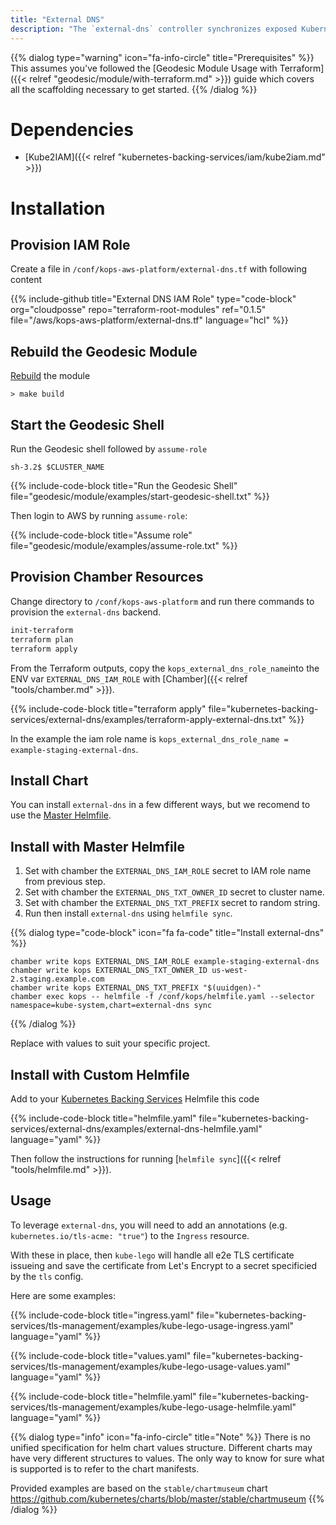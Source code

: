 ```yaml
---
title: "External DNS"
description: "The `external-dns` controller synchronizes exposed Kubernetes `Services` and `Ingresses` with DNS providers like Route53."
---
```


{{% dialog type="warning" icon="fa-info-circle" title="Prerequisites" %}}
This assumes you've followed the [Geodesic Module Usage with Terraform]({{< relref "geodesic/module/with-terraform.md" >}}) guide which covers all the scaffolding necessary to get started.
{{% /dialog %}}

# Dependencies

* [Kube2IAM]({{< relref "kubernetes-backing-services/iam/kube2iam.md" >}})

# Installation

## Provision IAM Role

Create a file in `/conf/kops-aws-platform/external-dns.tf` with following content

{{% include-github title="External DNS IAM Role" type="code-block" org="cloudposse" repo="terraform-root-modules" ref="0.1.5" file="/aws/kops-aws-platform/external-dns.tf" language="hcl" %}}

## Rebuild the Geodesic Module

[Rebuild](/geodesic/module/) the module
```shell
> make build
```

##  Start the Geodesic Shell

Run the Geodesic shell followed by `assume-role`
```shell
sh-3.2$ $CLUSTER_NAME
```

{{% include-code-block title="Run the Geodesic Shell" file="geodesic/module/examples/start-geodesic-shell.txt" %}}

Then login to AWS by running `assume-role`:

{{% include-code-block title="Assume role" file="geodesic/module/examples/assume-role.txt" %}}

## Provision Chamber Resources

Change directory to `/conf/kops-aws-platform` and run there commands to provision the `external-dns` backend.
```bash
init-terraform
terraform plan
terraform apply
```

From the Terraform outputs, copy the `kops_external_dns_role_name`into the ENV var `EXTERNAL_DNS_IAM_ROLE` with [Chamber]({{< relref "tools/chamber.md" >}}).

{{% include-code-block title="terraform apply" file="kubernetes-backing-services/external-dns/examples/terraform-apply-external-dns.txt" %}}

In the example the iam role name is `kops_external_dns_role_name = example-staging-external-dns`.

## Install Chart

You can install `external-dns` in a few different ways, but we recomend to use the [Master Helmfile](https://github.com/cloudposse/geodesic/blob/master/rootfs/conf/kops/helmfile.yaml).

## Install with Master Helmfile

1. Set with chamber the `EXTERNAL_DNS_IAM_ROLE` secret to IAM role name from previous step.
2. Set with chamber the `EXTERNAL_DNS_TXT_OWNER_ID` secret to cluster name.
3. Set with chamber the `EXTERNAL_DNS_TXT_PREFIX` secret to random string.
4. Run then install `external-dns` using `helmfile sync`.

{{% dialog type="code-block" icon="fa fa-code" title="Install external-dns" %}}
```
chamber write kops EXTERNAL_DNS_IAM_ROLE example-staging-external-dns
chamber write kops EXTERNAL_DNS_TXT_OWNER_ID us-west-2.staging.example.com
chamber write kops EXTERNAL_DNS_TXT_PREFIX "$(uuidgen)-"
chamber exec kops -- helmfile -f /conf/kops/helmfile.yaml --selector namespace=kube-system,chart=external-dns sync
```
{{% /dialog %}}

Replace with values to suit your specific project.

## Install with Custom Helmfile

Add to your [Kubernetes Backing Services](/kubernetes-backing-services) Helmfile this code

{{% include-code-block  title="helmfile.yaml" file="kubernetes-backing-services/external-dns/examples/external-dns-helmfile.yaml" language="yaml" %}}

Then follow the instructions for running [`helmfile sync`]({{< relref "tools/helmfile.md" >}}).

## Usage

To leverage `external-dns`, you will need to add an annotations (e.g. `kubernetes.io/tls-acme: "true"`) to the `Ingress` resource.

With these in place, then `kube-lego` will handle all e2e TLS certificate issueing and save the certificate from Let's Encrypt to a secret specificied by the `tls` config.

Here are some examples:

{{% include-code-block title="ingress.yaml" file="kubernetes-backing-services/tls-management/examples/kube-lego-usage-ingress.yaml" language="yaml" %}}

{{% include-code-block title="values.yaml" file="kubernetes-backing-services/tls-management/examples/kube-lego-usage-values.yaml" language="yaml" %}}

{{% include-code-block title="helmfile.yaml" file="kubernetes-backing-services/tls-management/examples/kube-lego-usage-helmfile.yaml" language="yaml" %}}

{{% dialog type="info" icon="fa-info-circle" title="Note" %}}
There is no unified specification for helm chart values structure. Different charts may have very different structures to values. The only way to know for sure what is supported is to refer to the chart manifests.

Provided examples are based on the `stable/chartmuseum` chart https://github.com/kubernetes/charts/blob/master/stable/chartmuseum
{{% /dialog %}}
